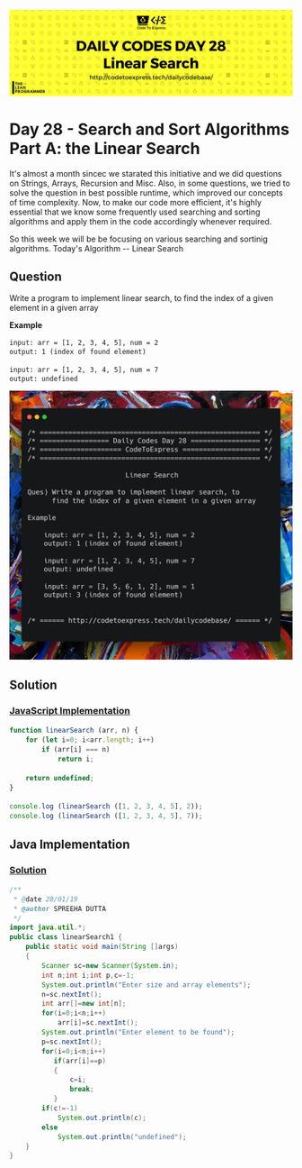 ![cover](./cover.png)

# Day 28 - Search and Sort Algorithms Part A: the Linear Search

It's almost a month sincec we starated this initiative and we did questions on Strings, Arrays, Recursion and Misc. Also, in some questions, we tried to solve the question in best possible runtime, which improved our concepts of time complexity. Now, to make our code more efficient, it's highly essential that we know some frequently used searching and sorting algorithms and apply them in the code accordingly whenever required.

So this week we will be be focusing on various searching and sortinig algorithms. Today's Algorithm -- Linear Search

## Question

Write a program to implement linear search, to find the index of a given element in a given array

**Example**

```
input: arr = [1, 2, 3, 4, 5], num = 2
output: 1 (index of found element)

input: arr = [1, 2, 3, 4, 5], num = 7
output: undefined
```

![ques](./ques.png)

## Solution

### [JavaScript Implementation](./JavaScript/linear.js)

```js
function linearSearch (arr, n) {
    for (let i=0; i<arr.length; i++) 
        if (arr[i] === n)
            return i;

    return undefined;
}

console.log (linearSearch ([1, 2, 3, 4, 5], 2));
console.log (linearSearch ([1, 2, 3, 4, 5], 7));
```

## Java Implementation

### [Solution](./Java/linearSearch1.java)

```java
/**
 * @date 28/01/19
 * @author SPREEHA DUTTA
 */
import java.util.*;
public class linearSearch1 {
    public static void main(String []args)
    {
        Scanner sc=new Scanner(System.in);
        int n;int i;int p,c=-1;
        System.out.println("Enter size and array elements");
        n=sc.nextInt();   
        int arr[]=new int[n];
        for(i=0;i<n;i++)
            arr[i]=sc.nextInt();
        System.out.println("Enter element to be found");
        p=sc.nextInt();
        for(i=0;i<n;i++)
           if(arr[i]==p) 
           {
               c=i;
               break;
           }
        if(c!=-1)
            System.out.println(c);
        else
            System.out.println("undefined");
    }
}
```